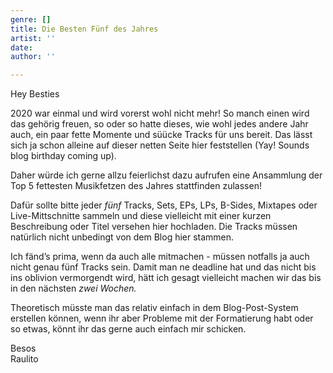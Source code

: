 ```yaml
---
genre: []
title: Die Besten Fünf des Jahres
artist: ''
date: 
author: ''

---
```

Hey Besties 

2020 war einmal und wird vorerst wohl nicht mehr! So manch einen wird das gehörig freuen, so oder so hatte dieses, wie wohl jedes andere Jahr auch, ein paar fette Momente und süücke Tracks für uns bereit. Das lässt sich ja schon alleine auf dieser netten Seite hier feststellen (Yay! Sounds blog birthday coming up).

Daher würde ich gerne allzu feierlichst dazu aufrufen eine Ansammlung der Top 5 fettesten Musikfetzen des Jahres stattfinden zulassen!

Dafür sollte bitte jeder _fünf_ Tracks, Sets, EPs, LPs, B-Sides, Mixtapes oder Live-Mittschnitte sammeln und diese vielleicht mit einer kurzen Beschreibung oder Titel versehen hier hochladen. Die Tracks müssen natürlich nicht unbedingt von dem Blog hier stammen.

Ich fänd’s prima, wenn da auch alle mitmachen - müssen notfalls ja auch nicht genau fünf Tracks sein. Damit man ne deadline hat und das nicht bis ins oblivion vermorgendt wird, hätt ich gesagt vielleicht machen wir das bis in den nächsten _zwei Wochen._

Theoretisch müsste man das relativ einfach in dem Blog-Post-System erstellen können, wenn ihr aber Probleme mit der Formatierung habt oder so etwas, könnt ihr das gerne auch einfach mir schicken. 

Besos   
Raulito